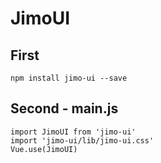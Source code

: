 # JimoUI

## First
```
npm install jimo-ui --save
```

## Second -  main.js 
```
import JimoUI from 'jimo-ui'
import 'jimo-ui/lib/jimo-ui.css'
Vue.use(JimoUI)
```

